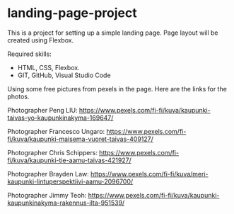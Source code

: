 # landing-page-project
This is a project for setting up a simple landing page. Page layout will be created using Flexbox.

Required skills: 
- HTML, CSS, Flexbox.
- GIT, GitHub, Visual Studio Code

Using some free pictures from pexels in the page. Here are the links for the photos. 

Photographer Peng LIU: https://www.pexels.com/fi-fi/kuva/kaupunki-taivas-yo-kaupunkinakyma-169647/

Photographer Francesco Ungaro: https://www.pexels.com/fi-fi/kuva/kaupunki-maisema-vuoret-taivas-409127/

Photographer Chris Schippers: https://www.pexels.com/fi-fi/kuva/kaupunki-tie-aamu-taivas-421927/

Photographer Brayden Law: https://www.pexels.com/fi-fi/kuva/meri-kaupunki-lintuperspektiivi-aamu-2096700/

Photographer Jimmy Teoh: https://www.pexels.com/fi-fi/kuva/kaupunki-kaupunkinakyma-rakennus-ilta-951539/
